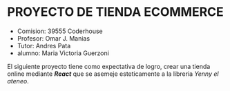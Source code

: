 # PROYECTO DE TIENDA ECOMMERCE
* Comision: 39555 Coderhouse
* Profesor: Omar J. Manias
* Tutor: Andres Pata
* alumno: Maria Victoria Guerzoni

El siguiente proyecto tiene como expectativa de logro, crear una tienda online mediante **_React_** que se asemeje esteticamente a la libreria *_Yenny el ateneo_*.

